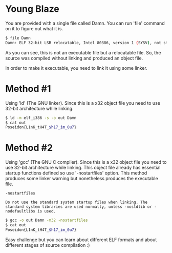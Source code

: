 # Young Blaze
You are provided with a single file called Damn. You can run 'file' command on it to figure out what it is.

```sh
$ file Damn
Damn: ELF 32-bit LSB relocatable, Intel 80386, version 1 (SYSV), not stripped
```

As you can see, this is not an executable file but a relocatable file. So, the source was compiled without linking and produced an object file.

In order to make it executable, you need to link it using some linker.

# Method #1
Using 'ld' (The GNU linker). Since this is a x32 object file you need to use 32-bit architecture while linking.

```sh
$ ld -m elf_i386 -s -o out Damn
$ cat out
Poseidon{L1nK_tH4T_$h17_im_0u7}
```

# Method #2
Using 'gcc' (The GNU C compiler). Since this is a x32 object file you need to use 32-bit architecture while linking. This object file already has essential startup functions defined so use '-nostartfiles' option. This method produces some linker warning but nonetheless produces the executable file.

```code
-nostartfiles

Do not use the standard system startup files when linking. The standard system libraries are used normally, unless -nostdlib or -nodefaultlibs is used. 
```

```sh
$ gcc -o out Damn -m32 -nostartfiles
$ cat out
Poseidon{L1nK_tH4T_$h17_im_0u7}
```

Easy challenge but you can learn about different ELF formats and about different stages of source compilation :)

